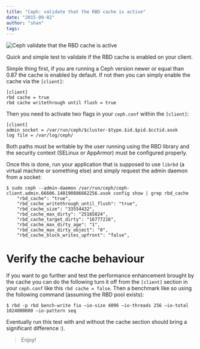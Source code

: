 ```yaml
---
title: "Ceph: validate that the RBD cache is active"
date: "2015-09-02"
author: "shan"
tags: 
---
```


![Ceph validate that the RBD cache is active](http://sebastien-han.fr/images/ceph-check-rbd-cache-isenabled.jpg)

Quick and simple test to validate if the RBD cache is enabled on your client.

  

Simple thing first, if you are running a Ceph version newer or equal than 0.87 the cache is enabled by default. If not then you can simply enable the cache via the `[client]`:

```
[client]
rbd cache = true
rbd cache writethrough until flush = true
```

Then you need to activate two flags in your `ceph.conf` within the `[client]`:

```
[client]
admin socket = /var/run/ceph/$cluster-$type.$id.$pid.$cctid.asok
log file = /var/log/ceph/
```

Both paths must be writable by the user running using the RBD library and the security context (SELinux or AppArmor) must be configured properly.

Once this is done, run your application that is supposed to use `librbd` (a virtual machine or something else) and simply request the admin daemon from a socket:

```
$ sudo ceph --admin-daemon /var/run/ceph/ceph-client.admin.66606.140190886662256.asok config show | grep rbd_cache
    "rbd_cache": "true",
    "rbd_cache_writethrough_until_flush": "true",
    "rbd_cache_size": "33554432",
    "rbd_cache_max_dirty": "25165824",
    "rbd_cache_target_dirty": "16777216",
    "rbd_cache_max_dirty_age": "1",
    "rbd_cache_max_dirty_object": "0",
    "rbd_cache_block_writes_upfront": "false",
```

  

# Verify the cache behaviour

If you want to go further and test the performance enhancement brought by the cache you can do the following turn it off from the `[client]` section in your `ceph.conf` like this `rbd cache = false`. Then a benchmark like so using the following command (assuming the RBD pool exists):

```
$ rbd -p rbd bench-write fio —io-size 4096 —io-threads 256 —io-total 1024000000 —io-pattern seq
```

Eventually run this test with and without the cache section should bring a significant difference :).

  

> Enjoy!
